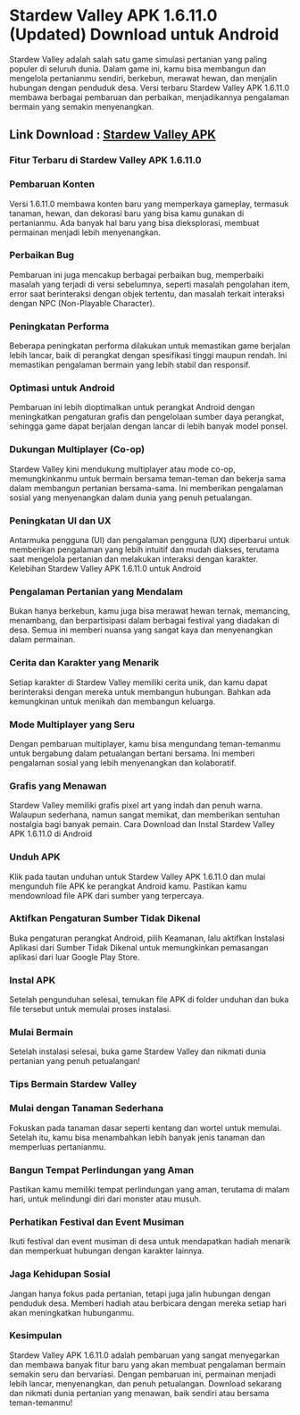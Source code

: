 # Stardew Valley APK 1.6.11.0 (Updated) Download untuk Android

Stardew Valley adalah salah satu game simulasi pertanian yang paling populer di seluruh dunia. Dalam game ini, kamu bisa membangun dan mengelola pertanianmu sendiri, berkebun, merawat hewan, dan menjalin hubungan dengan penduduk desa. Versi terbaru Stardew Valley APK 1.6.11.0 membawa berbagai pembaruan dan perbaikan, menjadikannya pengalaman bermain yang semakin menyenangkan.
 
 
 ## Link Download : [Stardew Valley APK](https://gamemodfree.com/stardew-valley-apk)


### Fitur Terbaru di Stardew Valley APK 1.6.11.0
### Pembaruan Konten

Versi 1.6.11.0 membawa konten baru yang memperkaya gameplay, termasuk tanaman, hewan, dan dekorasi baru yang bisa kamu gunakan di pertanianmu. Ada banyak hal baru yang bisa dieksplorasi, membuat permainan menjadi lebih menyenangkan.
### Perbaikan Bug

Pembaruan ini juga mencakup berbagai perbaikan bug, memperbaiki masalah yang terjadi di versi sebelumnya, seperti masalah pengolahan item, error saat berinteraksi dengan objek tertentu, dan masalah terkait interaksi dengan NPC (Non-Playable Character).
### Peningkatan Performa

Beberapa peningkatan performa dilakukan untuk memastikan game berjalan lebih lancar, baik di perangkat dengan spesifikasi tinggi maupun rendah. Ini memastikan pengalaman bermain yang lebih stabil dan responsif.
### Optimasi untuk Android

Pembaruan ini lebih dioptimalkan untuk perangkat Android dengan meningkatkan pengaturan grafis dan pengelolaan sumber daya perangkat, sehingga game dapat berjalan dengan lancar di lebih banyak model ponsel.
### Dukungan Multiplayer (Co-op)

Stardew Valley kini mendukung multiplayer atau mode co-op, memungkinkanmu untuk bermain bersama teman-teman dan bekerja sama dalam membangun pertanian bersama-sama. Ini memberikan pengalaman sosial yang menyenangkan dalam dunia yang penuh petualangan.
### Peningkatan UI dan UX

Antarmuka pengguna (UI) dan pengalaman pengguna (UX) diperbarui untuk memberikan pengalaman yang lebih intuitif dan mudah diakses, terutama saat mengelola pertanian dan melakukan interaksi dengan karakter.
Kelebihan Stardew Valley APK 1.6.11.0 untuk Android
### Pengalaman Pertanian yang Mendalam

Bukan hanya berkebun, kamu juga bisa merawat hewan ternak, memancing, menambang, dan berpartisipasi dalam berbagai festival yang diadakan di desa. Semua ini memberi nuansa yang sangat kaya dan menyenangkan dalam permainan.
### Cerita dan Karakter yang Menarik

Setiap karakter di Stardew Valley memiliki cerita unik, dan kamu dapat berinteraksi dengan mereka untuk membangun hubungan. Bahkan ada kemungkinan untuk menikah dan membangun keluarga.
### Mode Multiplayer yang Seru

Dengan pembaruan multiplayer, kamu bisa mengundang teman-temanmu untuk bergabung dalam petualangan bertani bersama. Ini memberi pengalaman sosial yang lebih menyenangkan dan kolaboratif.

### Grafis yang Menawan

Stardew Valley memiliki grafis pixel art yang indah dan penuh warna. Walaupun sederhana, namun sangat memikat, dan memberikan sentuhan nostalgia bagi banyak pemain.
Cara Download dan Instal Stardew Valley APK 1.6.11.0 di Android

### Unduh APK

Klik pada tautan unduhan untuk Stardew Valley APK 1.6.11.0 dan mulai mengunduh file APK ke perangkat Android kamu. Pastikan kamu mendownload file APK dari sumber yang terpercaya.

### Aktifkan Pengaturan Sumber Tidak Dikenal

Buka pengaturan perangkat Android, pilih Keamanan, lalu aktifkan Instalasi Aplikasi dari Sumber Tidak Dikenal untuk memungkinkan pemasangan aplikasi dari luar Google Play Store.

### Instal APK

Setelah pengunduhan selesai, temukan file APK di folder unduhan dan buka file tersebut untuk memulai proses instalasi.

### Mulai Bermain

Setelah instalasi selesai, buka game Stardew Valley dan nikmati dunia pertanian yang penuh petualangan!

### Tips Bermain Stardew Valley
### Mulai dengan Tanaman Sederhana

Fokuskan pada tanaman dasar seperti kentang dan wortel untuk memulai. Setelah itu, kamu bisa menambahkan lebih banyak jenis tanaman dan memperluas pertanianmu.

### Bangun Tempat Perlindungan yang Aman

Pastikan kamu memiliki tempat perlindungan yang aman, terutama di malam hari, untuk melindungi diri dari monster atau musuh.

### Perhatikan Festival dan Event Musiman

Ikuti festival dan event musiman di desa untuk mendapatkan hadiah menarik dan memperkuat hubungan dengan karakter lainnya.

### Jaga Kehidupan Sosial

Jangan hanya fokus pada pertanian, tetapi juga jalin hubungan dengan penduduk desa. Memberi hadiah atau berbicara dengan mereka setiap hari akan meningkatkan hubunganmu.

### Kesimpulan
Stardew Valley APK 1.6.11.0 adalah pembaruan yang sangat menyegarkan dan membawa banyak fitur baru yang akan membuat pengalaman bermain semakin seru dan bervariasi. Dengan pembaruan ini, permainan menjadi lebih lancar, menyenangkan, dan penuh petualangan. Download sekarang dan nikmati dunia pertanian yang menawan, baik sendiri atau bersama teman-temanmu!
